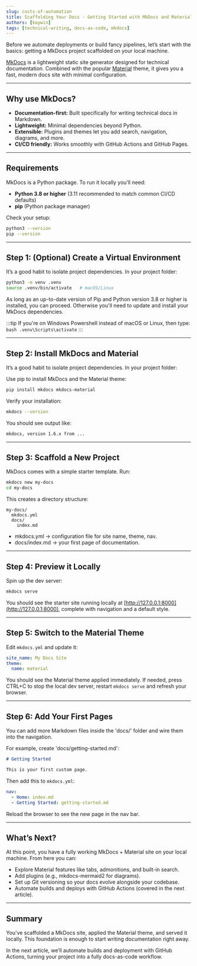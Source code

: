 ```yaml
---
slug: costs-of-automation
title: Scaffolding Your Docs - Getting Started with MkDocs and Material
authors: [kaywin]
tags: [technical-writing, docs-as-code, mkdocs]
---
```


Before we automate deployments or build fancy pipelines, let’s start with the basics: getting a  MkDocs project scaffolded on your local machine.

[MkDocs](https://www.mkdocs.org/) is a lightweight static site generator designed for technical documentation. Combined with the popular [Material](https://squidfunk.github.io/mkdocs-material/) theme, it gives you a fast, modern docs site with minimal configuration.

---

## Why use MkDocs?
- **Documentation-first:** Built specifically for writing technical docs in Markdown.  
- **Lightweight:** Minimal dependencies beyond Python.  
- **Extensible:** Plugins and themes let you add search, navigation, diagrams, and more.  
- **CI/CD friendly:** Works smoothly with GitHub Actions and GitHub Pages.  

---

## Requirements
MkDocs is a Python package. To run it locally you’ll need:
- **Python 3.8 or higher** (3.11 recommended to match common CI/CD defaults)  
- **pip** (Python package manager)  

Check your setup:  
```bash title="Bash"
python3 --version
pip --version
```

---

## Step 1: (Optional) Create a Virtual Environment

It’s a good habit to isolate project dependencies. In your project folder:

```bash title="Bash"
python3 -m venv .venv
source .venv/bin/activate   # macOS/Linux
```

As long as an up-to-date version of Pip and Python version 3.8 or higher is installed, you can proceed. Otherwise you'll need to update and install your MkDocs dependencies.

:::tip
If you're on Windows Powershell instead of macOS or Linux, then type: ```bash .venv\Scripts\activate``` 
:::

---

## Step 2: Install MkDocs and Material

It’s a good habit to isolate project dependencies. In your project folder:

Use pip to install MkDocs and the Material theme:

```bash title="Bash"
pip install mkdocs mkdocs-material
```

Verify your installation:
```bash title="Bash"
mkdocs --version
```

You should see output like:

```bash title="Bash"
mkdocs, version 1.6.x from ...
```

---

## Step 3: Scaffold a New Project

MkDocs comes with a simple starter template. Run:
```bash title="Bash"
mkdocs new my-docs
cd my-docs
```

This creates a directory structure:

```
my-docs/
  mkdocs.yml
  docs/
    index.md
```

- mkdocs.yml → configuration file for site name, theme, nav.
- docs/index.md → your first page of documentation.

---

## Step 4: Preview it Locally

Spin up the dev server:

```bash title="Bash"
mkdocs serve
```

You should see the starter site running locally at [http://127.0.0.1:8000](http://127.0.0.1:8000), complete with navigation and a default style.

---

## Step 5: Switch to the Material Theme

Edit `mkdocs.yml` and update it:

```yaml title="YAML"
site_name: My Docs Site
theme:
  name: material
```

You should see the Material theme applied immediately. If needed, press CTRL+C to stop the local dev server, restart `mkdocs serve` and refresh your browser.

--- 

## Step 6: Add Your First Pages

You can add more Markdown files inside the 'docs/' folder and wire them into the navigation.

For example, create 'docs/getting-started.md':

```markdown title="Markdown"
# Getting Started

This is your first custom page.
```

Then add this to `mkdocs.yml`:
```yaml title="YAML"
nav:
  - Home: index.md
  - Getting Started: getting-started.md
```

Reload the browser to see the new page in the nav bar.

---

## What’s Next?

At this point, you have a fully working MkDocs + Material site on your local machine. From here you can:

- Explore Material features like tabs, admonitions, and built-in search.
- Add plugins (e.g., mkdocs-mermaid2 for diagrams).
- Set up Git versioning so your docs evolve alongside your codebase.
- Automate builds and deploys with GitHub Actions (covered in the next article).

---

## Summary

You’ve scaffolded a MkDocs site, applied the Material theme, and served it locally. This foundation is enough to start writing documentation right away.

In the next article, we’ll automate builds and deployment with GitHub Actions, turning your project into a fully docs-as-code workflow.